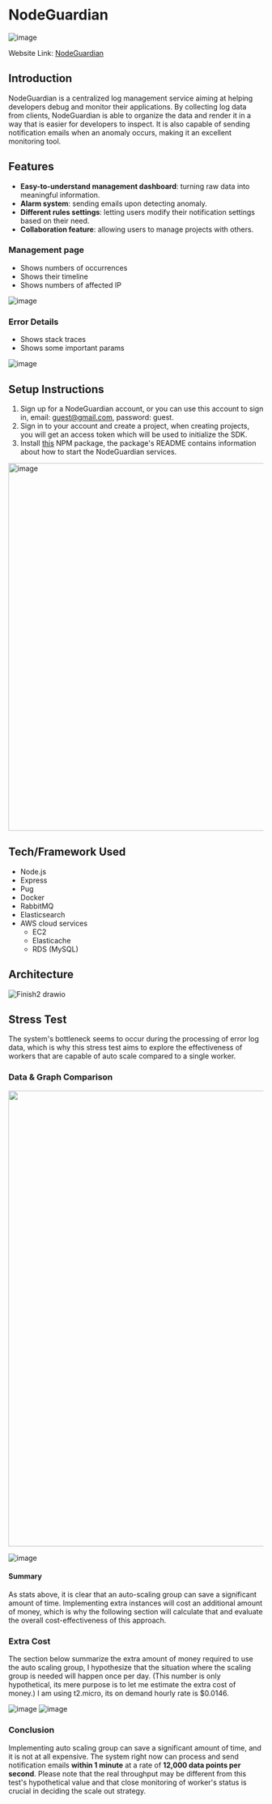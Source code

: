 # NodeGuardian
![image](https://github.com/user-attachments/assets/00736604-9a7e-4f61-b329-8cf1f22da5c2)

Website Link: [NodeGuardian](https://nodeguardianapp.com/home)

## Introduction
NodeGuardian is a centralized log management service aiming at helping developers debug and monitor their applications. 
By collecting log data from clients, NodeGuardian is able to organize the data and render it in a way that is easier for developers to inspect.
It is also capable of sending notification emails when an anomaly occurs, making it an excellent monitoring tool.

## Features
- **Easy-to-understand management dashboard**: turning raw data into meaningful information.
- **Alarm system**: sending emails upon detecting anomaly. 
- **Different rules settings**: letting users modify their notification settings based on their need.
- **Collaboration feature**: allowing users to manage projects with others.

### Management page
- Shows numbers of occurrences
- Shows their timeline
- Shows numbers of affected IP
  
![image](https://github.com/user-attachments/assets/21bfa254-a05d-41b2-b996-c202c0ffa1d6)
### Error Details
- Shows stack traces
- Shows some important params

![image](https://github.com/user-attachments/assets/d0a85f38-c1a7-4c65-806d-75ea88f822f8)




## Setup Instructions
1. Sign up for a NodeGuardian account, or you can use this account to sign in, email: guest@gmail.com, password: guest.
2. Sign in to your account and create a project, when creating projects, you will get an access token which will be used to initialize the SDK.
3. Install [this](https://www.npmjs.com/package/node-guardian) NPM package, the package's README contains information about how to start the NodeGuardian services.
<img width="726" alt="image" src="https://github.com/user-attachments/assets/2d715666-74c3-4b7b-9614-7441f658b3e9">

## Tech/Framework Used
- Node.js
- Express
- Pug
- Docker
- RabbitMQ
- Elasticsearch
- AWS cloud services
  - EC2
  - Elasticache
  - RDS (MySQL)
## Architecture
![Finish2 drawio](https://github.com/user-attachments/assets/4363e308-6f77-4715-83e9-c8a951d22207)

## Stress Test
The system's bottleneck seems to occur during the processing of error log data, which is why this stress test aims to explore the effectiveness of workers that are capable of auto scale compared to a single worker.

### Data & Graph Comparison
<img width="900" src="https://github.com/user-attachments/assets/c1a11a20-7625-4f74-958b-ee436f0d1040">

![image](https://github.com/user-attachments/assets/7fa8469f-8f94-4e8e-a066-c6c3f904cf96)


#### Summary
As stats above, it is clear that an auto-scaling group can save a significant amount of time. Implementing extra instances will cost an additional amount of money, which is why the following section will calculate that and evaluate the overall cost-effectiveness of this approach.

### Extra Cost
The section below summarize the extra amount of money required to use the auto scaling group, I hypothesize that the situation where the 
scaling group is needed will happen once per day. (This number is only hypothetical, its mere purpose is to let me estimate the extra cost 
of money.) I am using t2.micro, its on demand hourly rate is $0.0146.

![image](https://github.com/user-attachments/assets/0cb74e55-177a-4220-a352-35aacd15c7a9)
![image](https://github.com/user-attachments/assets/42fc4c99-3cff-4ed4-b716-0f2e270cbfe4)


### Conclusion
Implementing auto scaling group can save a significant amount of time, and it is not at all expensive. The system right now can process and send notification emails **within 1 minute** at a rate of **12,000 data points per second**. Please note that the real throughput may be different from this test's hypothetical value and that close monitoring of worker's status is crucial in deciding the scale out strategy.






